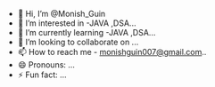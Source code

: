 - 👋 Hi, I’m @Monish_Guin
- 👀 I’m interested in -JAVA ,DSA...
- 🌱 I’m currently learning -JAVA ,DSA...
- 💞️ I’m looking to collaborate on ...
- 📫 How to reach me - monishguin007@gmail.com..
- 😄 Pronouns: ...
- ⚡ Fun fact: ...

<!---
Imperial-Dragan/Imperial-Dragan is a ✨ special ✨ repository because its `README.md` (this file) appears on your GitHub profile.
You can click the Preview link to take a look at your changes.
--->
